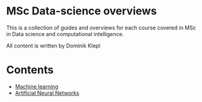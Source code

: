 # MSc Data-science overviews
This is a collection of guides and overviews for each course covered in MSc in Data science and computational intelligence.

All content is written by Dominik Klepl

# Contents
- [Machine learning](../MSc-Data-science-overviews/master/docs/ML.html)
- [Artificial Neural Networks](../MSc-Data-science-overviews/master/docs/ANN.html)
